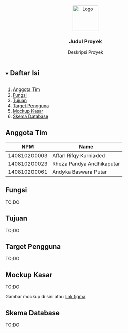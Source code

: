<!-- Logo Proyek -->
<br />
<p align="center">
  <a href="https://github.com/github_username/repo_name">
    <img src="https://via.placeholder.com/80/FFFFFF/808080?text=Logo" alt="Logo" width="80" height="80">
  </a>

  <h3 align="center">Judul Proyek</h3>

  <p align="center">
    Deskripsi Proyek
  </p>
</p>

<!-- Daftar Isi -->
<details open="open">
  <summary><h2 style="display: inline-block">Daftar Isi</h2></summary>
  <ol>
    <li><a href="#anggota-tim">Anggota Tim</a></li>
    <li><a href="#fungsi">Fungsi</a></li>
    <li><a href="#tujuan">Tujuan</a></li>
    <li><a href="#target-pengguna">Target Pengguna</a></li>
    <li><a href="#mockup-kasar">Mockup Kasar</a></li>
    <li><a href="#skema-database">Skema Database</a></li>
  </ol>
</details>

<!-- Anggota Tim -->
## Anggota Tim
| NPM           | Name        |
| ------------- |-------------|
| 140810200003  | Affan Rifqy Kurniaded    |
| 140810200023  | Rheza Pandya Andhikaputar    |
| 140810200061  | Andyka Baswara Putar   |

<!-- Fungsi -->
## Fungsi

TO;DO

<!-- Tujuan -->
## Tujuan

TO;DO

<!-- Target Pengguna -->
## Target Pengguna

TO;DO

<!-- Mockup Kasar -->
## Mockup Kasar

TO;DO

Gambar mockup di sini atau [link figma](https://figma.com/).

<!-- Skema Database -->
## Skema Database

TO;DO
